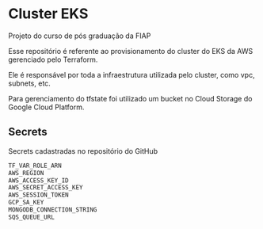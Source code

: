 # Cluster EKS
Projeto do curso de pós graduação da FIAP

Esse repositório é referente ao provisionamento do cluster do EKS da AWS gerenciado pelo Terraform.
<p>Ele é responsável por toda a infraestrutura utilizada pelo cluster, como vpc, subnets, etc.</p>
<p>Para gerenciamento do tfstate foi utilizado um bucket no Cloud Storage do Google Cloud Platform.</p>

## Secrets
Secrets cadastradas no repositório do GitHub

```bash
TF_VAR_ROLE_ARN
AWS_REGION
AWS_ACCESS_KEY_ID
AWS_SECRET_ACCESS_KEY
AWS_SESSION_TOKEN
GCP_SA_KEY
MONGODB_CONNECTION_STRING
SQS_QUEUE_URL
```